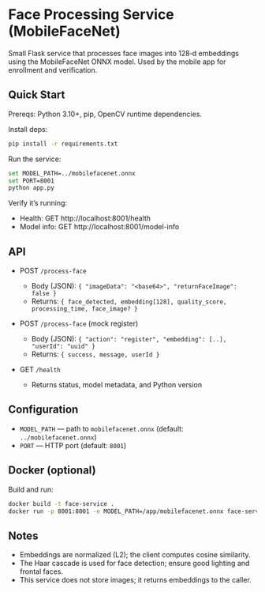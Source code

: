 # Face Processing Service (MobileFaceNet)

Small Flask service that processes face images into 128‑d embeddings using the MobileFaceNet ONNX model. Used by the mobile app for enrollment and verification.

## Quick Start

Prereqs: Python 3.10+, pip, OpenCV runtime dependencies.

Install deps:
```bash
pip install -r requirements.txt
```

Run the service:
```bash
set MODEL_PATH=../mobilefacenet.onnx
set PORT=8001
python app.py
```

Verify it’s running:
- Health: GET http://localhost:8001/health
- Model info: GET http://localhost:8001/model-info

## API

- POST `/process-face`
  - Body (JSON): `{ "imageData": "<base64>", "returnFaceImage": false }`
  - Returns: `{ face_detected, embedding[128], quality_score, processing_time, face_image? }`

- POST `/process-face` (mock register)
  - Body (JSON): `{ "action": "register", "embedding": [..], "userId": "uuid" }`
  - Returns: `{ success, message, userId }`

- GET `/health`
  - Returns status, model metadata, and Python version

## Configuration

- `MODEL_PATH` — path to `mobilefacenet.onnx` (default: `../mobilefacenet.onnx`)
- `PORT` — HTTP port (default: `8001`)

## Docker (optional)

Build and run:
```bash
docker build -t face-service .
docker run -p 8001:8001 -e MODEL_PATH=/app/mobilefacenet.onnx face-service
```

## Notes

- Embeddings are normalized (L2); the client computes cosine similarity.
- The Haar cascade is used for face detection; ensure good lighting and frontal faces.
- This service does not store images; it returns embeddings to the caller.
